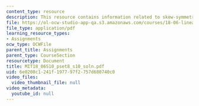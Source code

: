 ```yaml
---
content_type: resource
description: This resource contains information related to skew-symmetric.
file: https://ol-ocw-studio-app-qa.s3.amazonaws.com/courses/18-06-linear-algebra-spring-2010/6e0208c1241f197797f2757d680740c0_MIT18_06S10_pset8_s10_soln.pdf
file_type: application/pdf
learning_resource_types:
- Assignments
ocw_type: OCWFile
parent_title: Assignments
parent_type: CourseSection
resourcetype: Document
title: MIT18_06S10_pset8_s10_soln.pdf
uid: 6e0208c1-241f-1977-97f2-757d680740c0
video_files:
  video_thumbnail_file: null
video_metadata:
  youtube_id: null
---
```

